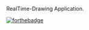 
RealTime-Drawing Application.

[![forthebadge](https://forthebadge.com/images/badges/made-with-javascript.svg)](https://forthebadge.com)
